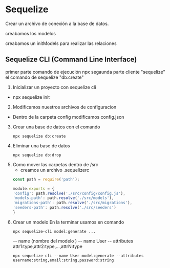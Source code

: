 # Sequelize

Crear un archivo de conexión a la base de datos. 

creabamos los modelos 

creabamos un initModels para realizar las relaciones 


## Sequelize CLI (Command Line Interface)

primer parte comando de ejecución npx
segaunda parte cliente "sequelize"
el comando de sequelize "db:create"


1. Inicializar un proyecto con sequelize cli 
 - npx sequelize init 

2. Modificamos nuestros archivos de configuracion
 - Dentro de la carpeta config modificamos config.json 

3. Crear una base de datos con el comando 
    ```console
    npx sequelize db:create
    ```
4. Eliminar una base de datos 
    ```console
    npx sequelize db:drop
    ```
5. Como mover las carpetas dentro de /src 
    - creamos un archivo .sequelizerc
    ```js
    const path = require('path');

    module.exports = {
    'config': path.resolve('./src/config/config.js'),
    'models-path': path.resolve('./src/models'),
    'migrations-path': path.resolve('./src/migrations'),
    'seeders-path': path.resolve('./src/seeders')
    }
    ``` 
6. Crear un modelo
    En la terminar usamos en comando 
    ```console
    npx sequelize-cli model:generate ...
    ```
    -- name (nombre del modelo )
    -- name User
    -- attributes attr1:type,attr2:type,...,attrN:type
    ```console
    npx sequelize-cli --name User model:generate --attributes username:string,email:string,password:string
    ```

